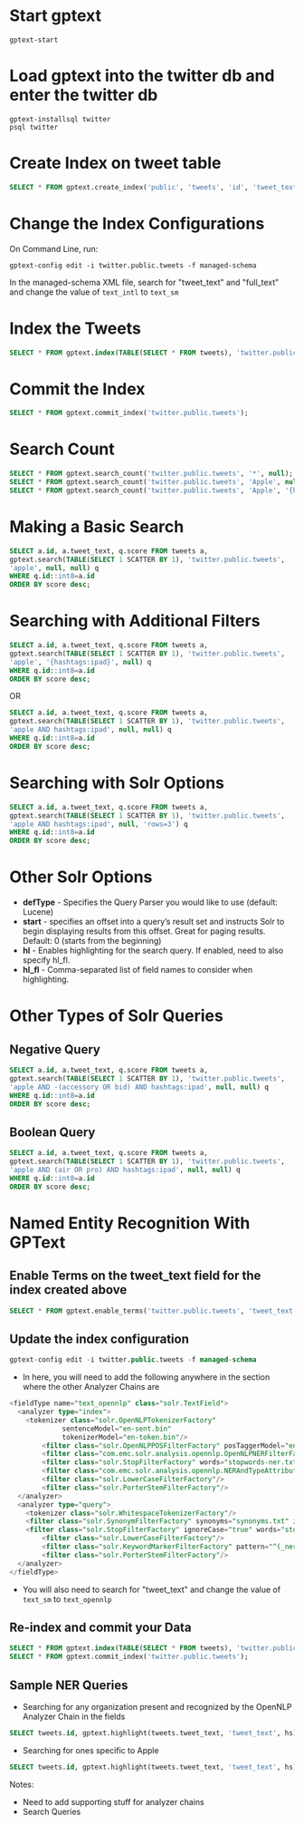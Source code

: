 # Start gptext
```
gptext-start
```
# Load gptext into the twitter db and enter the twitter db
```
gptext-installsql twitter
psql twitter
```

# Create Index on tweet table
```sql
SELECT * FROM gptext.create_index('public', 'tweets', 'id', 'tweet_text');
```

# Change the Index Configurations
On Command Line, run:
```
gptext-config edit -i twitter.public.tweets -f managed-schema
```

In the managed-schema XML file, search for "tweet_text" and "full_text" and change the value of `text_intl` to `text_sm`

# Index the Tweets
```sql
SELECT * FROM gptext.index(TABLE(SELECT * FROM tweets), 'twitter.public.tweets');
```

# Commit the Index
```sql
SELECT * FROM gptext.commit_index('twitter.public.tweets');
```

# Search Count
```sql
SELECT * FROM gptext.search_count('twitter.public.tweets', '*', null);
SELECT * FROM gptext.search_count('twitter.public.tweets', 'Apple', null);
SELECT * FROM gptext.search_count('twitter.public.tweets', 'Apple', '{hashtags:ipad}');
```

# Making a Basic Search
```sql
SELECT a.id, a.tweet_text, q.score FROM tweets a, 
gptext.search(TABLE(SELECT 1 SCATTER BY 1), 'twitter.public.tweets', 
'apple', null, null) q 
WHERE q.id::int8=a.id 
ORDER BY score desc;
```

# Searching with Additional Filters
```sql
SELECT a.id, a.tweet_text, q.score FROM tweets a, 
gptext.search(TABLE(SELECT 1 SCATTER BY 1), 'twitter.public.tweets', 
'apple', '{hashtags:ipad}', null) q 
WHERE q.id::int8=a.id 
ORDER BY score desc;
```
OR 

```sql
SELECT a.id, a.tweet_text, q.score FROM tweets a, 
gptext.search(TABLE(SELECT 1 SCATTER BY 1), 'twitter.public.tweets', 
'apple AND hashtags:ipad', null, null) q 
WHERE q.id::int8=a.id 
ORDER BY score desc;
```

# Searching with Solr Options
```sql
SELECT a.id, a.tweet_text, q.score FROM tweets a, 
gptext.search(TABLE(SELECT 1 SCATTER BY 1), 'twitter.public.tweets', 
'apple AND hashtags:ipad', null, 'rows=3') q
WHERE q.id::int8=a.id 
ORDER BY score desc;
```

# Other Solr Options
* **defType** - Specifies the Query Parser you would like to use (default: Lucene)
* **start** - specifies an offset into a query’s result set and instructs Solr to begin displaying results from this offset. Great for paging results. Default: 0 (starts from the beginning)
* **hl** - Enables highlighting for the search query. If enabled, need to also specify hl_fl.
* **hl_fl** - Comma-separated list of field names to consider when highlighting.

# Other Types of Solr Queries
## Negative Query
```sql
SELECT a.id, a.tweet_text, q.score FROM tweets a, 
gptext.search(TABLE(SELECT 1 SCATTER BY 1), 'twitter.public.tweets', 
'apple AND -(accessory OR bid) AND hashtags:ipad', null, null) q 
WHERE q.id::int8=a.id 
ORDER BY score desc;
```

## Boolean Query
```sql
SELECT a.id, a.tweet_text, q.score FROM tweets a, 
gptext.search(TABLE(SELECT 1 SCATTER BY 1), 'twitter.public.tweets', 
'apple AND (air OR pro) AND hashtags:ipad', null, null) q 
WHERE q.id::int8=a.id 
ORDER BY score desc;
```

# Named Entity Recognition With GPText
## Enable Terms on the tweet_text field for the index created above
```sql
SELECT * FROM gptext.enable_terms('twitter.public.tweets', 'tweet_text');
```

## Update the index configuration
```sql
gptext-config edit -i twitter.public.tweets -f managed-schema
```

* In here, you will need to add the following anywhere in the section where the other Analyzer Chains are
```sql
<fieldType name="text_opennlp" class="solr.TextField">
  <analyzer type="index">
    <tokenizer class="solr.OpenNLPTokenizerFactory"
             sentenceModel="en-sent.bin"
             tokenizerModel="en-token.bin"/>
        <filter class="solr.OpenNLPPOSFilterFactory" posTaggerModel="en-pos-maxent.bin"/>
        <filter class="com.emc.solr.analysis.opennlp.OpenNLPNERFilterFactory" nerTaggerModels="en-ner-person.bin,en-ner-organization.bin,en-ner-time.bin"/>
        <filter class="solr.StopFilterFactory" words="stopwords-ner.txt" ignoreCase="true"/>
        <filter class="com.emc.solr.analysis.opennlp.NERAndTypeAttributeAsSynonymFilterFactory" extractType="true" typePrefix="_pos_"/>
        <filter class="solr.LowerCaseFilterFactory"/>
        <filter class="solr.PorterStemFilterFactory"/>
  </analyzer>
  <analyzer type="query">
    <tokenizer class="solr.WhitespaceTokenizerFactory"/>
    <filter class="solr.SynonymFilterFactory" synonyms="synonyms.txt" ignoreCase="true" expand="true"/>
    <filter class="solr.StopFilterFactory" ignoreCase="true" words="stopwords.txt"/>
        <filter class="solr.LowerCaseFilterFactory"/>
        <filter class="solr.KeywordMarkerFilterFactory" pattern="^(_ner_|_pos_).+$" />
        <filter class="solr.PorterStemFilterFactory"/>
  </analyzer>
</fieldType>
```

* You will also need to search for "tweet_text" and change the value of `text_sm` to `text_opennlp`

## Re-index and commit your Data
```sql
SELECT * FROM gptext.index(TABLE(SELECT * FROM tweets), 'twitter.public.tweets');
SELECT * FROM gptext.commit_index('twitter.public.tweets');
```

## Sample NER Queries

* Searching for any organization present and recognized by the OpenNLP Analyzer Chain in the fields
```sql
SELECT tweets.id, gptext.highlight(tweets.tweet_text, 'tweet_text', hs) AS tweet_text, s.score FROM tweets, gptext.search(table(select 1 scatter by 1), 'twitter.public.tweets', '{!gptextqp} _ner_organization', null, 'hl=true&hl.fl=tweet_text&rows=10&sort=score desc') s WHERE tweets.id = s.id::int8 ORDER BY s.score desc;
```

* Searching for ones specific to Apple
```sql
SELECT tweets.id, gptext.highlight(tweets.tweet_text, 'tweet_text', hs) AS tweet_text, s.score FROM tweets, gptext.search(table(select 1 scatter by 1), 'twitter.public.tweets', '{!gptextqp} _ner_organization AND apple', null, 'hl=true&hl.fl=tweet_text&rows=10&sort=score desc') s WHERE tweets.id = s.id::int8 ORDER BY s.score desc;
```

Notes:
- Need to add supporting stuff for analyzer chains
- Search Queries
